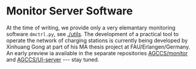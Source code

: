 # Monitor Server Software

At the time of writing, we provide only a very elemantary monitoring software `dmctrl.py`, see [./utils](../utils/). The development of a practical tool to operate the network of charging stations is currently being developed by Xinhuang Gong  at part of his MA thesis project at FAU/Erlangen/Germany. An early preview ia available in the separate repositories [AGCCS/monitor](http://github.com/AGCCS/monitor) and [AGCCS/UI-server](http://github.com/AGCCS/ui-server)  --- stay tuned.


